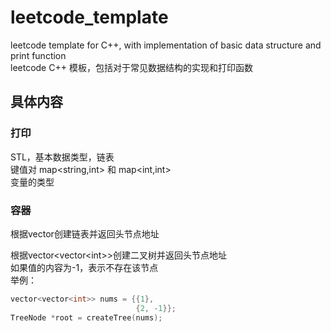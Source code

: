 # leetcode_template
leetcode template for C++, with implementation of basic data structure and print function  
leetcode C++ 模板，包括对于常见数据结构的实现和打印函数

## 具体内容
### 打印
STL，基本数据类型，链表  
键值对 map<string,int> 和 map<int,int>  
变量的类型
### 容器
根据vector<int>创建链表并返回头节点地址  

根据vector<vector&lt;int&gt;>创建二叉树并返回头节点地址  
如果值的内容为-1，表示不存在该节点  
举例：
```cpp
vector<vector<int>> nums = {{1},
                            {2, -1}};
TreeNode *root = createTree(nums);
```

